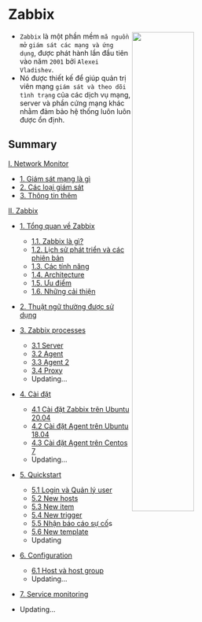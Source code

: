 <h1> Zabbix </h1>

<img src=https://i.imgur.com/3zAIpt7.png width=50% align="right">

- `Zabbix` là một phần mềm `mã nguồn mở` `giám sát các mạng và ứng dụng`, được phát hành lần đầu tiên vào năm `2001` bởi `Alexei Vladishev`. 
- Nó được thiết kế để giúp quản trị viên mạng `giám sát và theo dõi tình trạng` của các dịch vụ mạng, server và phần cứng mạng khác nhằm đảm bảo hệ thống luôn luôn được ổn định.

<h2>Summary</h2>

[I. Network Monitor](Network-Monitor/Network-monitor.md)

- [1. Giám sát mạng là gì](Network-Monitor/Network-monitor.md#1-giám-sát-mạng-là-gì)
- [2. Các loại giám sát](Network-Monitor/Network-monitor.md#2-các-loại-giám-sát)
- [3. Thông tin thêm](Network-Monitor/Network-monitor.md#3-thông-tin-thêm)

[II. Zabbix](Zabbix)

- [1. Tổng quan về Zabbix](Zabbix/Overview/Info.md)
  - [1.1. Zabbix là gì?](Zabbix/Overview/Info.md#1-zabbix-là-gì)
  - [1.2. Lịch sử phát triển và các phiên bản](Zabbix/Overview/Info.md#2-lịch-sử-phát-triển-và-các-phiên-bản)
  - [1.3. Các tính năng](Zabbix/Overview/Info.md#3-các-tính-năng-của-zabbix)
  - [1.4. Architecture](Zabbix/Overview/Info.md#4-architecture)
  - [1.5. Ưu điểm](Zabbix/Overview/Info.md#5-ưu-điểm-của-zabbix)
  - [1.6. Những cải thiện](Zabbix/Overview/Info.md#6-những-điều-cải-thiện)
- [2. Thuật ngữ thường được sử dụng](Zabbix/Thuat-ngu.md)
- [3. Zabbix processes](Zabbix/processes)
  - [3.1 Server](Zabbix/processes/server.md)
  - [3.2 Agent](Zabbix/processes/agent.md)
  - [3.3 Agent 2](Zabbix/processes/agent2.md)
  - [3.4 Proxy](Zabbix/processes/proxy.md)
  - Updating...
- [4. Cài đặt](Zabbix/install)
  - [4.1 Cài đặt Zabbix trên Ubuntu 20.04](Zabbix/install/1-Server-Ubuntu20.04.md)
  - [4.2 Cài đặt Agent trên Ubuntu 18.04](Zabbix/install/2-Agent-Ubuntu18.04.md)
  - [4.3 Cài đặt Agent trên Centos 7](Zabbix/install/3-Agent-Centos7.md)
  - Updating...
- [5. Quickstart](Zabbix/Quickstart)
  - [5.1 Login và Quản lý user](Zabbix/Quickstart/1-Login&User.md)
  - [5.2 New hosts](Zabbix/Quickstart/2-New-host.md)
  - [5.3 New item](Zabbix/Quickstart/3-New-item.md)
  - [5.4 New trigger](Zabbix/Quickstart/4-New-trigger.md)
  - [5.5 Nhận báo cáo sự cố](Zabbix/Configuration/5-Event-correlation.md)s
  - [5.6 New template](Zabbix/Quickstart/6-New-template.md)
  - Updating

- [6. Configuration]()
  - [6.1 Host và host group](Zabbix/Configuration/1-Host&host-groups.md)
  - Updating...

- [7. Service monitoring](Zabbix/Service-monitoring)
- Updating...